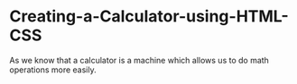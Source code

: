 # Creating-a-Calculator-using-HTML-CSS
As we know that a calculator is a machine which allows us to do math operations more easily. 
